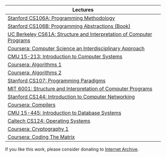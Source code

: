 | Lectures |
| --- |
| [Stanford CS106A: Programming Methodology](https://archive.org/details/stanford-cs106a-programming-methodology) |
| [Stanford CS106B: Programming Abstractions (Book)](https://archive.org/details/stanford-cs106b-programming-abstractions) |
| [UC Berkeley CS61A: Structure and Interpretation of Computer Programs](https://archive.org/details/uc-berkeley-cs61a-structure-and-interpretation-of-computer-programs) |
| [Coursera: Computer Science an Interdisciplinary Approach](https://archive.org/details/coursera-computer-science-an-interdisciplinary-approach) |
| [CMU 15-213: Introduction to Computer Systems](https://archive.org/details/cmu-15-213-introduction-to-computer-systems) |
| [Coursera: Algorithms 1](https://archive.org/details/coursera-algorithms-1) |
| [Coursera: Algorithms 2](https://archive.org/details/coursera-algorithms-2) |
| [Stanford CS107: Programming Paradigms](https://archive.org/details/stanford-cs107-programming-paradigms) |
| [MIT 6001: Structure and Interpretation of Computer Programs](https://archive.org/details/mit-6001-structure-and-interpretation-of-computer-programs) |
| [Stanford CS144: Introduction to Computer Networking](https://archive.org/details/stanford-cs144-introduction-to-computer-networking) |
| [Coursera: Compilers](https://archive.org/details/coursera-compilers) |
| [CMU 15-445: Introduction to Database Systems](https://archive.org/details/cmu-15-445-introduction-to-database-systems) |
| [Caltech CS124: Operating Systems](https://archive.org/details/caltech-cs124-operating-systems) |
| [Coursera: Cryptography 1](https://archive.org/details/coursera-cryptography-1) |
| [Coursera: Coding The Matrix](https://archive.org/details/coursera-coding-the-matrix) |

If you like this work, please consider donating to [Internet Archive](https://archive.org/donate).
